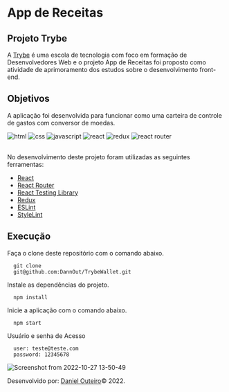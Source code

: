 # App de Receitas

## Projeto Trybe
A [Trybe](https://www.betrybe.com/) é uma escola de tecnologia com foco em formação de Desenvolvedores Web e o projeto App de Receitas foi proposto como atividade de aprimoramento dos estudos sobre o desenvolvimento front-end.

## Objetivos
A aplicação foi desenvolvida para funcionar como uma carteira de controle de gastos com conversor de moedas.

<div>
    <img src="https://img.shields.io/badge/HTML5-E34F26?style=for-the-badge&logo=html5&logoColor=white" alt="html" />
    <img src="https://img.shields.io/badge/CSS3-1572B6?style=for-the-badge&logo=css3&logoColor=white" alt="css" />
    <img src="https://img.shields.io/badge/JavaScript-F7DF1E?style=for-the-badge&logo=javascript&logoColor=black" alt="javascript" />
    <img src="https://img.shields.io/badge/React-20232A?style=for-the-badge&logo=react&logoColor=61DAFB" alt="react" />
    <img src="https://img.shields.io/badge/Redux-593D88?style=for-the-badge&logo=redux&logoColor=white" alt="redux" />
    <img src="https://img.shields.io/badge/React_Router-CA4245?style=for-the-badge&logo=react-router&logoColor=white" alt="react router" />
</div>


<br>

No desenvolvimento deste projeto foram utilizadas as seguintes ferramentas:
- [React](https://pt-br.reactjs.org/)
- [React Router](https://reactrouter.com/)
- [React Testing Library](https://testing-library.com/docs/react-testing-library/intro/)
- [Redux](https://redux.js.org/)
- [ESLint](https://github.com/eslint/eslint)
- [StyleLint](https://stylelint.io/)

## Execução

Faça o clone deste repositório com o comando abaixo.

      git clone 
      git@github.com:DannOut/TrybeWallet.git

Instale as dependências do projeto.

      npm install

 Inicie a aplicação com o comando abaixo.
 
      npm start

 Usuário e senha de Acesso
 

      user: teste@teste.com
      password: 12345678

![Screenshot from 2022-10-27 13-50-49](https://user-images.githubusercontent.com/39223055/198351333-ee67f1cc-6db3-475b-88d8-95aa2065e618.png)

  Desenvolvido por: [Daniel Outeiro](https://www.linkedin.com/in/daniel-outeiro/)© 2022.
